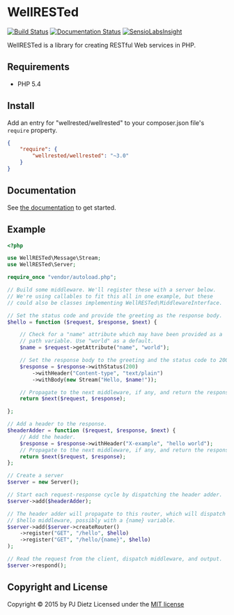 WellRESTed
==========

[![Build Status](https://travis-ci.org/wellrestedphp/wellrested.svg?branch=psr7)](https://travis-ci.org/wellrestedphp/wellrested)
[![Documentation Status](https://readthedocs.org/projects/wellrested/badge/?version=latest)](https://readthedocs.org/projects/wellrested/?badge=latest)
[![SensioLabsInsight](https://insight.sensiolabs.com/projects/b0a2efcb-49f8-4a90-a5bd-0c14e409f59e/mini.png)](https://insight.sensiolabs.com/projects/b0a2efcb-49f8-4a90-a5bd-0c14e409f59e)

WellRESTed is a library for creating RESTful Web services in PHP.

Requirements
------------

- PHP 5.4

Install
-------

Add an entry for "wellrested/wellrested" to your composer.json file's `require` property.

```json
{
    "require": {
        "wellrested/wellrested": "~3.0"
    }
}
```

Documentation
-------------

See [the documentation](http://wellrested.readthedocs.org/en/latest/) to get started.

Example
-------

```php
<?php

use WellRESTed\Message\Stream;
use WellRESTed\Server;

require_once "vendor/autoload.php";

// Build some middleware. We'll register these with a server below.
// We're using callables to fit this all in one example, but these
// could also be classes implementing WellRESTed\MiddlewareInterface.

// Set the status code and provide the greeting as the response body.
$hello = function ($request, $response, $next) {

    // Check for a "name" attribute which may have been provided as a
    // path variable. Use "world" as a default.
    $name = $request->getAttribute("name", "world");

    // Set the response body to the greeting and the status code to 200 OK.
    $response = $response->withStatus(200)
        ->withHeader("Content-type", "text/plain")
        ->withBody(new Stream("Hello, $name!"));

    // Propagate to the next middleware, if any, and return the response.
    return $next($request, $response);

};

// Add a header to the response.
$headerAdder = function ($request, $response, $next) {
    // Add the header.
    $response = $response->withHeader("X-example", "hello world");
    // Propagate to the next middleware, if any, and return the response.
    return $next($request, $response);
};

// Create a server
$server = new Server();

// Start each request-response cycle by dispatching the header adder.
$server->add($headerAdder);

// The header adder will propagate to this router, which will dispatch the
// $hello middleware, possibly with a {name} variable.
$server->add($server->createRouter()
    ->register("GET", "/hello", $hello)
    ->register("GET", "/hello/{name}", $hello)
);

// Read the request from the client, dispatch middleware, and output.
$server->respond();

```


Copyright and License
---------------------
Copyright © 2015 by PJ Dietz
Licensed under the [MIT license](http://opensource.org/licenses/MIT)
